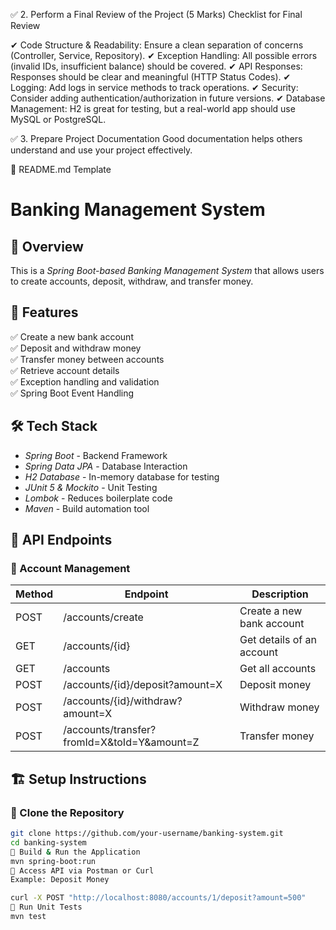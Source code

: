 ✅ 2. Perform a Final Review of the Project (5 Marks)
Checklist for Final Review

✔ Code Structure & Readability: Ensure a clean separation of concerns (Controller, Service, Repository).
✔ Exception Handling: All possible errors (invalid IDs, insufficient balance) should be covered.
✔ API Responses: Responses should be clear and meaningful (HTTP Status Codes).
✔ Logging: Add logs in service methods to track operations.
✔ Security: Consider adding authentication/authorization in future versions.
✔ Database Management: H2 is great for testing, but a real-world app should use MySQL or PostgreSQL.

✅ 3. Prepare Project Documentation
Good documentation helps others understand and use your project effectively.

📌 README.md Template

# Banking Management System

## 🚀 Overview
This is a *Spring Boot-based Banking Management System* that allows users to create accounts, deposit, withdraw, and transfer money.

## 🎯 Features
✅ Create a new bank account  
✅ Deposit and withdraw money  
✅ Transfer money between accounts  
✅ Retrieve account details  
✅ Exception handling and validation  
✅ Spring Boot Event Handling  

## 🛠 Tech Stack
- *Spring Boot* - Backend Framework
- *Spring Data JPA* - Database Interaction
- *H2 Database* - In-memory database for testing
- *JUnit 5 & Mockito* - Unit Testing
- *Lombok* - Reduces boilerplate code
- *Maven* - Build automation tool

## 📌 API Endpoints

### 🏦 Account Management
| Method | Endpoint | Description |
|--------|----------|------------|
| POST | /accounts/create | Create a new bank account |
| GET | /accounts/{id} | Get details of an account |
| GET | /accounts | Get all accounts |
| POST | /accounts/{id}/deposit?amount=X | Deposit money |
| POST | /accounts/{id}/withdraw?amount=X | Withdraw money |
| POST | /accounts/transfer?fromId=X&toId=Y&amount=Z | Transfer money |

## 🏗 Setup Instructions

### ⿡ Clone the Repository
```sh
git clone https://github.com/your-username/banking-system.git
cd banking-system
⿢ Build & Run the Application
mvn spring-boot:run
⿣ Access API via Postman or Curl
Example: Deposit Money

curl -X POST "http://localhost:8080/accounts/1/deposit?amount=500"
⿤ Run Unit Tests
mvn test
